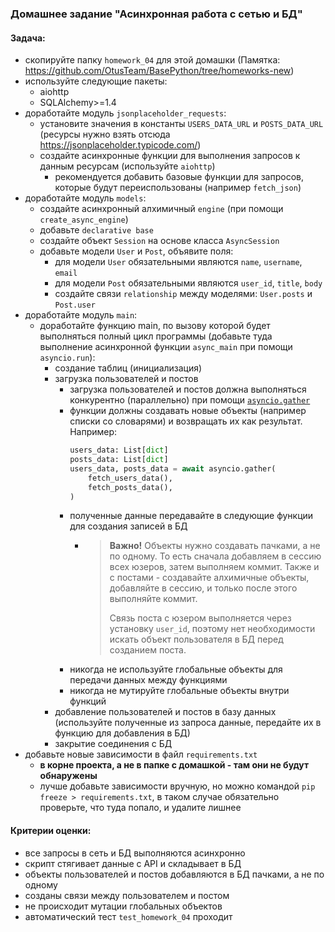 ### Домашнее задание "Асинхронная работа с сетью и БД"
#### Задача:
- скопируйте папку `homework_04` для этой домашки (Памятка: https://github.com/OtusTeam/BasePython/tree/homeworks-new)
- используйте следующие пакеты: 
    - aiohttp
    - SQLAlchemy>=1.4
- доработайте модуль `jsonplaceholder_requests`:
    - установите значения в константы `USERS_DATA_URL` и `POSTS_DATA_URL` (ресурсы нужно взять отсюда https://jsonplaceholder.typicode.com/)
    - создайте асинхронные функции для выполнения запросов к данным ресурсам (используйте `aiohttp`)
        - рекомендуется добавить базовые функции для запросов, которые будут переиспользованы (например `fetch_json`)
- доработайте модуль `models`:
    - создайте асинхронный алхимичный `engine` (при помощи `create_async_engine`)
    - добавьте `declarative base`
    - создайте объект `Session` на основе класса `AsyncSession`
    - добавьте модели `User` и `Post`, объявите поля:
        - для модели `User` обязательными являются `name`, `username`, `email`
        - для модели `Post` обязательными являются `user_id`, `title`, `body`
        - создайте связи `relationship` между моделями: `User.posts` и `Post.user`
- доработайте модуль `main`:
    - доработайте функцию main, по вызову которой будет выполняться полный цикл программы 
      (добавьте туда выполнение асинхронной функции `async_main` при помощи `asyncio.run`):
        - создание таблиц (инициализация)
        - загрузка пользователей и постов
            - загрузка пользователей и постов должна выполняться конкурентно (параллельно) 
              при помощи [`asyncio.gather`](https://docs.python.org/3/library/asyncio-task.html#running-tasks-concurrently)
            - функции должны создавать новые объекты (например списки со словарями) и возвращать их как результат. 
              Например:
              ```python
              users_data: List[dict]
              posts_data: List[dict]
              users_data, posts_data = await asyncio.gather(
                  fetch_users_data(),
                  fetch_posts_data(),
              )
              ```
            - полученные данные передавайте в следующие функции для создания записей в БД
                - > **Важно!** Объекты нужно создавать пачками, а не по одному. 
                  То есть сначала добавляем в сессию всех юзеров, затем выполняем коммит. 
                  Также и с постами - создавайте алхимичные объекты, добавляйте в сессию,
                  и только после этого выполняйте коммит.
                  > 
                  > Связь поста с юзером выполняется через установку `user_id`, 
                  поэтому нет необходимости искать объект пользователя в БД перед созданием поста.
            - никогда не используйте глобальные объекты для передачи данных между функциями 
            - никогда не мутируйте глобальные объекты внутри функций  
        - добавление пользователей и постов в базу данных 
          (используйте полученные из запроса данные, передайте их в функцию для добавления в БД)
        - закрытие соединения с БД
- добавьте новые зависимости в файл `requirements.txt` 
  -  **в корне проекта, а не в папке с домашкой - там они не будут обнаружены** 
  - лучше добавьте зависимости вручную, но можно командой `pip freeze > requirements.txt`, 
    в таком случае обязательно проверьте, что туда попало, и удалите лишнее

#### Критерии оценки:
- все запросы в сеть и БД выполняются асинхронно
- скрипт стягивает данные с API и складывает в БД
- объекты пользователей и постов добавляются в БД пачками, а не по одному
- созданы связи между пользователем и постом
- не происходит мутации глобальных объектов
- автоматический тест `test_homework_04` проходит
